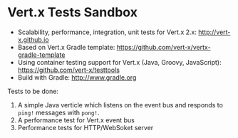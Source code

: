 # Vert.x Tests Sandbox

+ Scalability, performance, integration, unit tests for Vert.x 2.x: http://vert-x.github.io
+ Based on Vert.x Gradle template: https://github.com/vert-x/vertx-gradle-template
+ Using container testing support for Vert.x (Java, Groovy, JavaScript):  https://github.com/vert-x/testtools
+ Build with Gradle: http://www.gradle.org

Tests to be done:
1. A simple Java verticle which listens on the event bus and responds to `ping!` messages with `pong!`.
2. A performance test for Vert.x event bus
3. Performance tests for HTTP/WebSoket server


